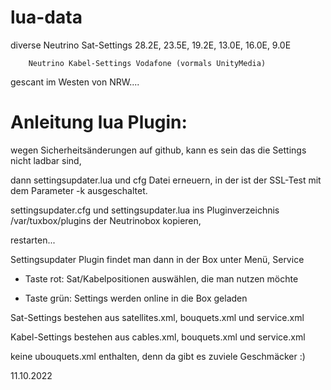 # lua-data

diverse Neutrino Sat-Settings 28.2E, 23.5E, 19.2E, 13.0E, 16.0E, 9.0E

        Neutrino Kabel-Settings Vodafone (vormals UnityMedia)

gescant im Westen von NRW....


# Anleitung lua Plugin:

 wegen Sicherheitsänderungen auf github, kann es sein das die Settings nicht ladbar sind,

 dann settingsupdater.lua und cfg Datei erneuern, in der ist der SSL-Test mit dem Parameter -k ausgeschaltet.

 settingsupdater.cfg und settingsupdater.lua ins Pluginverzeichnis /var/tuxbox/plugins der Neutrinobox kopieren,

 restarten...

 Settingsupdater Plugin findet man dann in der Box unter Menü, Service

*  Taste rot: Sat/Kabelpositionen auswählen, die man nutzen möchte

*  Taste grün: Settings werden online in die Box geladen


 Sat-Settings bestehen aus satellites.xml, bouquets.xml und service.xml

 Kabel-Settings bestehen aus cables.xml, bouquets.xml und service.xml

 keine ubouquets.xml enthalten, denn da gibt es zuviele Geschmäcker :)


11.10.2022
